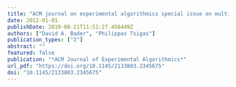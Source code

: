 ```yaml
---
title: "ACM journal on experimental algorithmics special issue on multicore algorithms"
date: 2012-01-01
publishDate: 2019-08-21T11:51:27.458449Z
authors: ["David A. Bader", "Philippas Tsigas"]
publication_types: ["2"]
abstract: ""
featured: false
publication: "*ACM Journal of Experimental Algorithmics*"
url_pdf: "https://doi.org/10.1145/2133803.2345675"
doi: "10.1145/2133803.2345675"
---
```


